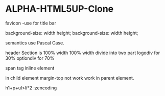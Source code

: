 # ALPHA-HTML5UP-Clone

favicon
-use for title bar

background-size: width height;
background-size: width height;

semantics
use Pascal Case.


header Section is 100% width
100% width divide into two part
logodiv for 30%
optiondiv for 70%

span tag inline element

in child element margin-top not work
work in parent element.


h1+p+ul>li*2 :zencoding
